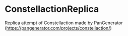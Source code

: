 # ConstellactionReplica
Replica attempt of Constellaction made by PanGenerator (https://pangenerator.com/projects/constellaction/)
